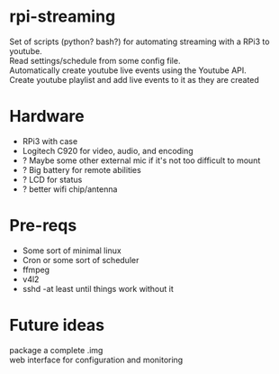 # rpi-streaming
Set of scripts (python? bash?) for automating streaming with a RPi3 to youtube.  
Read settings/schedule from some config file.  
Automatically create youtube live events using the Youtube API.  
Create youtube playlist and add live events to it as they are created  

# Hardware
* RPi3 with case
* Logitech C920 for video, audio, and encoding
* ? Maybe some other external mic if it's not too difficult to mount
* ? Big battery for remote abilities
* ? LCD for status
* ? better wifi chip/antenna

# Pre-reqs
* Some sort of minimal linux
* Cron or some sort of scheduler
* ffmpeg
* v4l2
* sshd -at least until things work without it

# Future ideas
package a complete .img  
web interface for configuration and monitoring  
